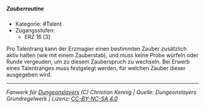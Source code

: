 <!---
Dies ist ein Fanwerk für DUNGEONSLAYERS (C) von Christian Kennig

Quellen:      [Dungeonslayers Grundregelwerk](https://www.f-space.de/ds4/downloads.html)
              [Talentbeschreibungen](https://www.f-space.de/ds4/tools-talentcards.html)
License:      [CC-BY-NC-SA 4.0](https://creativecommons.org/licenses/by-nc-sa/4.0/deed.de)
Richtlinien:  [Fanwerkrichtlinien](https://www.dungeonslayers.net/fanwerk-richtlinien/)
Autor:        Zauberlehrling
-->

  
##### Zauberroutine  
- Kategorie: #Talent  
- Zugangsstufen:  
  - ERZ 16 [3]  

Pro Talentrang kann der Erzmagier einen bestimmten Zauber zusätzlich aktiv halten (wie mit einem Zauberstab), und muss keine Probe würfeln oder Runde vergeuden, um zu diesem Zauberspruch zu wechseln. Bei Erwerb eines Talentranges muss festgelegt werden, für welchen Zauber dieser ausgegeben wird.


___  
*Fanwerk für [Dungeonslayers](https://www.dungeonslayers.net/) (C) Christian Kennig | Quelle: Dungeonslayers Grundregelwerk | Lizenz: [CC-BY-NC-SA 4.0](https://creativecommons.org/licenses/by-nc-sa/4.0/deed.de)*  